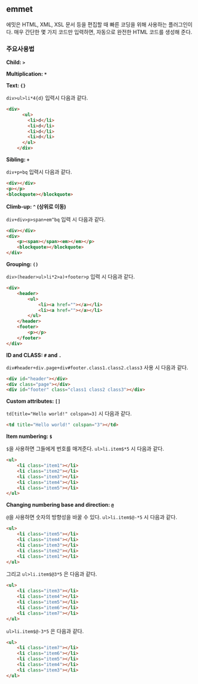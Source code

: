 ## emmet

에밋은 HTML, XML, XSL 문서 등을 편집할 때 빠른 코딩을 위해 사용하는 플러그인이다. 매우 간단한 몇 가지 코드만 입력하면, 자동으로 완전한 HTML 코드를 생성해 준다.

### 주요사용법

**Child: `>`**

**Multiplication: `*`**

**Text: `{}`**

`div>ul>li*4{d}` 입력시 다음과 같다. 

```html
<div>
      <ul>
        <li>d</li>
        <li>d</li>
        <li>d</li>
        <li>d</li>
      </ul>
    </div>
```

**Sibling: `+`**

`div+p+bq` 입력시 다음과 같다.

```html
<div></div>
<p></p>
<blockquote></blockquote>
```

**Climb-up: `^` (상위로 이동)**

`div+div>p>span+em^bq` 입력 시 다음과 같다. 

```html
<div></div>
<div>
    <p><span></span><em></em></p>
    <blockquote></blockquote>
</div>
```

**Grouping: `()`**

`div>(header>ul>li*2>a)+footer>p` 입력 시 다음과 같다.

```html
<div>
    <header>
        <ul>
            <li><a href=""></a></li>
            <li><a href=""></a></li>
        </ul>
    </header>
    <footer>
        <p></p>
    </footer>
</div>
```

**ID and CLASS: `#` and `.`**

`div#header+div.page+div#footer.class1.class2.class3` 사용 시 다음과 같다.

```html
<div id="header"></div>
<div class="page"></div>
<div id="footer" class="class1 class2 class3"></div>
```

**Custom attributes: `[]`**

`td[title="Hello world!" colspan=3]` 시 다음과 같다.

```html
<td title="Hello world!" colspan="3"></td>
```

**Item numbering: `$`** 

`$`을 사용하면 그들에게 번호를 매겨준다. `ul>li.item$*5` 시 다음과 같다.

```html
<ul>
    <li class="item1"></li>
    <li class="item2"></li>
    <li class="item3"></li>
    <li class="item4"></li>
    <li class="item5"></li>
</ul>
```

**Changing numbering base and direction: `@`**

`@`을 사용하면 숫자의 방향성을 바꿀 수 있다. `ul>li.item$@-*5` 시 다음과 같다.

```html
<ul>
    <li class="item5"></li>
    <li class="item4"></li>
    <li class="item3"></li>
    <li class="item2"></li>
    <li class="item1"></li>
</ul>
```

그리고 `ul>li.item$@3*5` 은 다음과 같다.

```html
<ul>
    <li class="item3"></li>
    <li class="item4"></li>
    <li class="item5"></li>
    <li class="item6"></li>
    <li class="item7"></li>
</ul>
```

`ul>li.item$@-3*5` 은 다음과 같다.

```html
<ul>
    <li class="item7"></li>
    <li class="item6"></li>
    <li class="item5"></li>
    <li class="item4"></li>
    <li class="item3"></li>
</ul>
```
